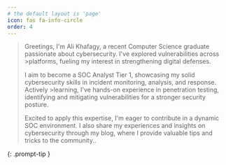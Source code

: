 ```yaml
---
# the default layout is 'page'
icon: fas fa-info-circle
order: 4
---
```


>Greetings, I'm Ali Khafagy, a recent Computer Science graduate passionate about cybersecurity. I've explored vulnerabilities across >platforms, fueling my interest in strengthening digital defenses.
>
>I aim to become a SOC Analyst Tier 1, showcasing my solid cybersecurity skills in incident monitoring, analysis, and response. Actively >learning, I've hands-on experience in penetration testing, identifying and mitigating vulnerabilities for a stronger security posture. 
>
>Excited to apply this expertise, I'm eager to contribute in a dynamic SOC environment.
>I also share my experiences and insights on cybersecurity through my blog, where I provide valuable tips and tricks to the community..

{: .prompt-tip }
